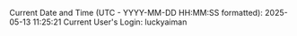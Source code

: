 Current Date and Time (UTC - YYYY-MM-DD HH:MM:SS formatted): 2025-05-13 11:25:21
Current User's Login: luckyaiman
